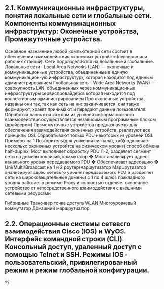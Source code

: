 ## 2.1. Коммуникационные инфраструктуры, понятия локальные сети и глобальные сети. Компоненты коммуникационных инфраструктур: Оконечные устройства, Промежуточные устройства.

Основное назначение любой компьютерной сети состоит в обеспечении взаимодействия оконечных устройств(серверов или рабочих станций). Сети подразделяются на локальные и глобальные. 
Локальные сети - Local Area Networks (LAN) — оконечные и коммуникационные устройства, объединенные в единую коммуникационную инфраструктуру, которая находится под единым администрированием
Глобальная сеть - Wide Area Networks (WAN) — совокупность LAN, объединенных через коммуникационные инфраструктуры сервиспровайдеров которая находится под коллективным администрированием
Про оконечные устройства, названы они так, так как сеть на них заканчивается, они также формируют, хранят принимают и передают данные пользователя.  Обработка данных на каждом из уровней информационного взаимодействия осуществляется независимым программным блоком (драйвером)
Промежуточные устройства предназначены для обеспечения взаимодействия оконечных устройств, реализуют все принципы OSI. 
Обрабатывают только PDU некоторых из уровней OSI. Примеры 
на 1 Повторитель(для усиления сигнала), хаб(подключает несколько оконечных устройтсв на физическом уровне) способ обмена half-duplex, 
Мост 
	выполняет обработку PDU l1-2, разделяет сегмент сети на домены коллизий, коммутатор 
	❖ Мост анализирует адрес канального уровня передаваемого PDU ❖ Обеспечивает адресацию ❖ Uni/Multi/Broadcast
на 1 и 2 роутер(маршутизатор Маршрутизатор анализирует адрес сетевого уровня передаваемого PDU и разделяет сеть на широковещательные домены)
с 1 по 4  шлюз прикладного уровня работает в режиме Proxy и полностью отделяет оконечное устройство  от непосредственного взаимодействия с внешними сетевыми ресурсами

Гибридные 
	Трансивер
	точка доступа WLAN
	Многоуровневый коммутатор 
	Домашний маршрутизатор 


## 2.2. Операционные системы сетевого взаимодействия Cisco (IOS) и WyOS. Интерфейс командной строки (CLI). Консольный доступ, удаленный доступ с помощью Telnet и SSH. Режимы IOS - пользовательский, привилегированный режим и режим глобальной конфигурации.

??

